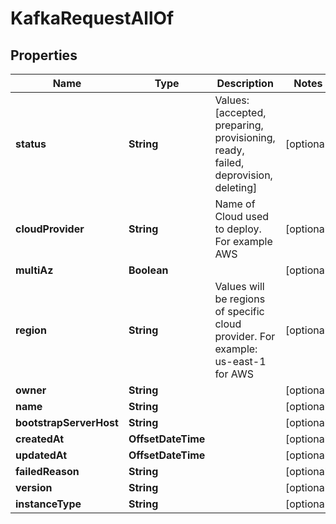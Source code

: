 

# KafkaRequestAllOf


## Properties

Name | Type | Description | Notes
------------ | ------------- | ------------- | -------------
**status** | **String** | Values: [accepted, preparing, provisioning, ready, failed, deprovision, deleting]  |  [optional]
**cloudProvider** | **String** | Name of Cloud used to deploy. For example AWS |  [optional]
**multiAz** | **Boolean** |  |  [optional]
**region** | **String** | Values will be regions of specific cloud provider. For example: us-east-1 for AWS |  [optional]
**owner** | **String** |  |  [optional]
**name** | **String** |  |  [optional]
**bootstrapServerHost** | **String** |  |  [optional]
**createdAt** | **OffsetDateTime** |  |  [optional]
**updatedAt** | **OffsetDateTime** |  |  [optional]
**failedReason** | **String** |  |  [optional]
**version** | **String** |  |  [optional]
**instanceType** | **String** |  |  [optional]




